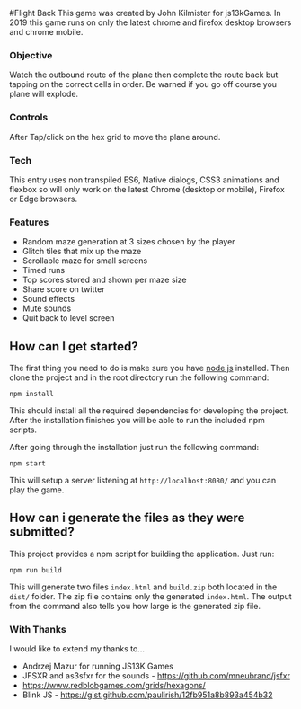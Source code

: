 #Flight Back
This game was created by John Kilmister for js13kGames. In 2019 this game runs on only the latest chrome and firefox desktop browsers and chrome mobile.

### Objective
Watch the outbound route of the plane then complete the route back but tapping on the correct cells in order. Be warned if you go off course you plane will explode.

### Controls 
After Tap/click on the hex grid to move the plane around.

### Tech 
This entry uses non transpiled ES6, Native dialogs, CSS3 animations and flexbox so will only work on the latest Chrome (desktop or mobile), Firefox or Edge browsers.

### Features
* Random maze generation at 3 sizes chosen by the player
* Glitch tiles that mix up the maze
* Scrollable maze for small screens
* Timed runs
* Top scores stored and shown per maze size
* Share score on twitter
* Sound effects  
* Mute sounds
* Quit back to level screen
   
## How can I get started?

The first thing you need to do is make sure you have [node.js](https://nodejs.org/en/download/current/) installed. Then clone the project and in the root directory run the following command:

```
npm install
```

This should install all the required dependencies for developing the project. After the installation finishes you will be able to run the included npm scripts.

After going through the installation just run the following command:

```
npm start
```

This will setup a server listening at `http://localhost:8080/` and you can play the game.

## How can i generate the files as they were submitted?

This project provides a npm script for building the application. Just run:
```
npm run build
```

This will generate two files `index.html` and `build.zip` both located in the `dist/` folder. The zip file contains only the generated `index.html`. The output from the command also tells you how large is the generated zip file.

### With Thanks
I would like to extend my thanks to...

* Andrzej Mazur for running JS13K Games
* JFSXR and as3sfxr for the sounds - https://github.com/mneubrand/jsfxr
* https://www.redblobgames.com/grids/hexagons/
* Blink JS - https://gist.github.com/paulirish/12fb951a8b893a454b32

